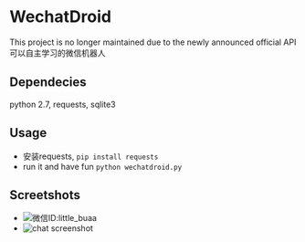 WechatDroid
===========

This project is no longer maintained due to the newly announced official API
可以自主学习的微信机器人

Dependecies
------
python 2.7, requests, sqlite3

Usage
------
* 安装requests, `pip install requests`
* run it and have fun `python wechatdroid.py`

Screetshots
------
* ![微信ID:little_buaa](https://github.com/yifeikong/wechatdroid/raw/master/images/little_buaa.jpg)
* ![chat screenshot](https://github.com/yifeikong/wechatdroid/raw/master/images/chatting.png)
